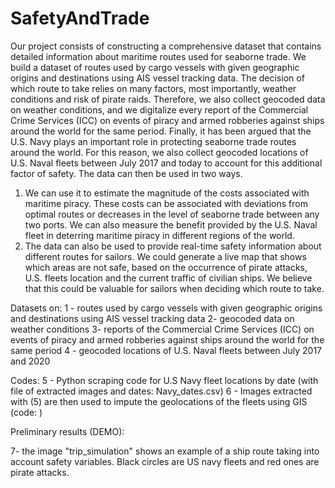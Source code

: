# SafetyAndTrade
Our project consists of constructing a comprehensive dataset that contains detailed information about maritime routes used for seaborne trade. We build a dataset of routes used by cargo vessels with given geographic origins and destinations using AIS vessel tracking data. The decision of which route to take relies on many factors, most importantly, weather conditions and risk of pirate raids. Therefore, we also collect geocoded data on weather conditions, and we digitalize every report of the Commercial Crime Services (ICC) on events of piracy and armed robberies against ships around the world for the same period. Finally, it has been argued that the U.S. Navy plays an important role in protecting seaborne trade routes around the world. For this reason, we also collect geocoded locations of U.S. Naval fleets between July 2017 and today to account for this additional factor of safety. The data can then be used in two ways.
1) We can use it to estimate the magnitude of the costs associated with maritime piracy. These costs can be associated with deviations from optimal routes or decreases in the level of seaborne trade between any two ports. We can also measure the benefit provided by the U.S. Naval fleet in deterring maritime piracy in different regions of the world.
2) The data can also be used to provide real-time safety information about different routes for sailors. We could generate a live map that shows which areas are not safe, based on the occurrence of pirate attacks, U.S. fleets location and the current traffic of civilian ships. We believe that this could be valuable for sailors when deciding which route to take.


Datasets on: 
1 - routes used by cargo vessels with given geographic origins and destinations using AIS vessel tracking data
2- geocoded data on weather conditions
3- reports of the Commercial Crime Services (ICC) on events of piracy and armed robberies against ships around the world for the same period
4 - geocoded locations of U.S. Naval fleets between July 2017 and 2020

Codes:
5 - Python scraping code for U.S Navy fleet locations by date (with file of extracted images and dates: Navy_dates.csv)
6 - Images extracted with (5) are then used to impute the geolocations of the fleets using GIS (code: )

Preliminary results (DEMO):

7- the image "trip_simulation" shows an example of a ship route taking into account safety variables. Black circles are US navy fleets and red ones are pirate attacks.
